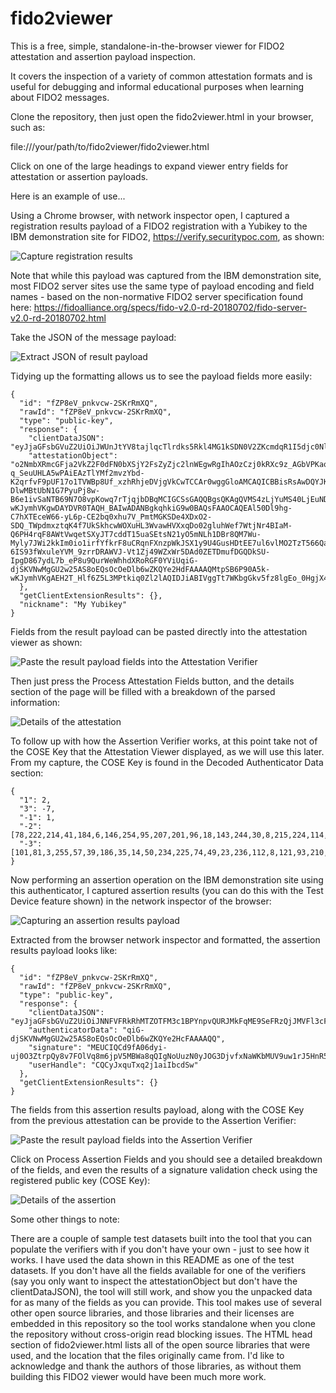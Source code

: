 # fido2viewer

This is a free, simple, standalone-in-the-browser viewer for FIDO2 attestation and assertion payload inspection.

It covers the inspection of a variety of common attestation formats and is useful for debugging and informal educational purposes when learning about FIDO2 messages.

Clone the repository, then just open the fido2viewer.html in your browser, such as:

file:///your/path/to/fido2viewer/fido2viewer.html

Click on one of the large headings to expand viewer entry fields for attestation or assertion payloads.

Here is an example of use...

Using a Chrome browser, with network inspector open, I captured a registration results payload of a FIDO2 registration with a Yubikey to the IBM demonstration site for FIDO2, https://verify.securitypoc.com, as shown:

![Capture registration results](readme_images/screen1.jpg)

Note that while this payload was captured from the IBM demonstration site, most FIDO2 server sites use the same type of payload encoding and field names - based on the non-normative FIDO2 server specification found here: https://fidoalliance.org/specs/fido-v2.0-rd-20180702/fido-server-v2.0-rd-20180702.html


Take the JSON of the message payload:

![Extract JSON of result payload](readme_images/screen2.jpg)

Tidying up the formatting allows us to see the payload fields more easily:

```
{
  "id": "fZP8eV_pnkvcw-2SKrRmXQ",
  "rawId": "fZP8eV_pnkvcw-2SKrRmXQ",
  "type": "public-key",
  "response": {
    "clientDataJSON": "eyJjaGFsbGVuZ2UiOiJWUnJtYV8tajlqcTlrdks5Rkl4MG1kSDN0V2ZKcmdqR1I5djc0NlE0M0NNIiwib3JpZ2luIjoiaHR0cHM6Ly92ZXJpZnkuc2VjdXJpdHlwb2MuY29tIiwidHlwZSI6IndlYmF1dGhuLmNyZWF0ZSJ9",
    "attestationObject": "o2NmbXRmcGFja2VkZ2F0dFN0bXSjY2FsZyZjc2lnWEgwRgIhAOzCzj0kRXc9z_AGbVPKaqto3YDrO3X-q_SeuUHLA5wPAiEAzTlYMf2mvzYbd-K2qrfvF9pUF17o1TVWBp8Uf_xzhRhjeDVjgVkCwTCCAr0wggGloAMCAQICBBisRsAwDQYJKoZIhvcNAQELBQAwLjEsMCoGA1UEAxMjWXViaWNvIFUyRiBSb290IENBIFNlcmlhbCA0NTcyMDA2MzEwIBcNMTQwODAxMDAwMDAwWhgPMjA1MDA5MDQwMDAwMDBaMG4xCzAJBgNVBAYTAlNFMRIwEAYDVQQKDAlZdWJpY28gQUIxIjAgBgNVBAsMGUF1dGhlbnRpY2F0b3IgQXR0ZXN0YXRpb24xJzAlBgNVBAMMHll1YmljbyBVMkYgRUUgU2VyaWFsIDQxMzk0MzQ4ODBZMBMGByqGSM49AgEGCCqGSM49AwEHA0IABHnqOyx8SXAQYiMM0j_rYOUpMXHUg_EAvoWdaw-DlwMBtUbN1G7PyuPj8w-B6e1ivSaNTB69N7O8vpKowq7rTjqjbDBqMCIGCSsGAQQBgsQKAgQVMS4zLjYuMS40LjEuNDE0ODIuMS43MBMGCysGAQQBguUcAgEBBAQDAgUgMCEGCysGAQQBguUcAQEEBBIEEMtpSB6P90A5k-wKJymhVKgwDAYDVR0TAQH_BAIwADANBgkqhkiG9w0BAQsFAAOCAQEAl50Dl9hg-C7hXTEceW66-yL6p-CE2bq0xhu7V_PmtMGKSDe4XDxO2-SDQ_TWpdmxztqK4f7UkSkhcwWOXuHL3WvawHVXxqDo02gluhWef7WtjNr4BIaM-Q6PH4rqF8AWtVwqetSXyJT7cddT15uaSEtsN21yO5mNLh1DBr8QM7Wu-Myly7JWi2kkIm0io1irfYfkrF8uCRqnFXnzpWkJSX1y9U4GusHDtEE7ul6vlMO2TzT566Qay2rig3dtNkZTeEj-6IS93fWxuleYVM_9zrrDRAWVJ-Vt1Zj49WZxWr5DAd0ZETDmufDGQDkSU-IpgD867ydL7b_eP8u9QurWeWhhdXRoRGF0YViUqiG-djSKVNwMgGU2w25AS8oEQsOcOeDlb6wZKQYe2HdFAAAAQMtpSB6P90A5k-wKJymhVKgAEH2T_Hlf6Z5L3MPtkiq0Zl2lAQIDJiABIVggTt7WKbgGkv5fz8lgEo_0HgjX4HIuhDmgsdjHW5YYgFciWCBlUQP_OSe6Iw4y6uFKMRfscAh5XdLZTG6jT4LMSwh6WA"
  },
  "getClientExtensionResults": {},
  "nickname": "My Yubikey"
}
```


Fields from the result payload can be pasted directly into the attestation viewer as shown:

![Paste the result payload fields into the Attestation Verifier](readme_images/screen3.jpg)


Then just press the Process Attestation Fields button, and the details section of the page will be filled with a breakdown of the parsed information:

![Details of the attestation](readme_images/screen4.jpg)


To follow up with how the Assertion Verifier works, at this point take not of the COSE Key that the Attestation Viewer displayed, as we will use this later. From my capture, the COSE Key is found in the Decoded Authenticator Data section:

```
{
  "1": 2,
  "3": -7,
  "-1": 1,
  "-2": [78,222,214,41,184,6,146,254,95,207,201,96,18,143,244,30,8,215,224,114,46,132,57,160,177,216,199,91,150,24,128,87],
  "-3": [101,81,3,255,57,39,186,35,14,50,234,225,74,49,23,236,112,8,121,93,210,217,76,110,163,79,130,204,75,8,122,88]
}
```


Now performing an assertion operation on the IBM demonstration site using this authenticator, I captured assertion results (you can do this with the Test Device feature shown) in the network inspector of the browser:

![Capturing an assertion results payload](readme_images/screen5.jpg)

Extracted from the browser network inspector and formatted, the assertion results payload looks like:

```
{
  "id": "fZP8eV_pnkvcw-2SKrRmXQ",
  "rawId": "fZP8eV_pnkvcw-2SKrRmXQ",
  "type": "public-key",
  "response": {
    "clientDataJSON": "eyJjaGFsbGVuZ2UiOiJNNFVFRkRhMTZOTFM3c1BPYnpvQURJMkFqME9SeFRzQjJMVFl3cFlVcXBvIiwib3JpZ2luIjoiaHR0cHM6Ly92ZXJpZnkuc2VjdXJpdHlwb2MuY29tIiwidHlwZSI6IndlYmF1dGhuLmdldCJ9",
    "authenticatorData": "qiG-djSKVNwMgGU2w25AS8oEQsOcOeDlb6wZKQYe2HcFAAAAQQ",
    "signature": "MEUCIQCd9fA06dyi-uj0O3ZtrpQy8v7FOlVq8m6jpV5MBWa8qQIgNoUuzN0yJOG3DjvfxNaWKbMUV9uw1rJ5HnR55FRSpXQ",
    "userHandle": "CQCyJxquTxq2j1aiIbcdSw"
  },
  "getClientExtensionResults": {}
}
```


The fields from this assertion results payload, along with the COSE Key from the previous attestation can be provide to the Assertion Verifier:

![Paste the result payload fields into the Assertion Verifier](readme_images/screen6.jpg)


Click on Process Assertion Fields and you should see a detailed breakdown of the fields, and even the results of a signature validation check using the registered public key (COSE Key):

![Details of the assertion](readme_images/screen7.jpg)

Some other things to note:

There are a couple of sample test datasets built into the tool that you can populate the verifiers with if you don't have your own - just to see how it works. I have used the data shown in this README as one of the test datasets.
If you don't have all the fields available for one of the verifiers (say you only want to inspect the attestationObject but don't have the clientDataJSON), the tool will still work, and show you the unpacked data for as many of the fields as you can provide.
This tool makes use of several other open source libraries, and those libraries and their licenses are embedded in this repository so the tool works standalone when you clone the repository without cross-origin read blocking issues. The HTML head section of fido2viewer.html lists all of the open source libraries that were used, and the location that the files originally came from. I'd like to acknowledge and thank the authors of those libraries, as without them building this FIDO2 viewer would have been much more work.





